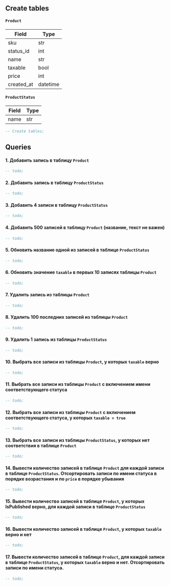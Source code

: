 ## Create tables

#### `Product`

| Field | Type |
| ----- | ---- |
| sku | str |
| status_id | int |
| name | str |
| taxable | bool |
| price | int |
| created_at | datetime |

#### `ProductStatus`

| Field | Type |
| ----- | ---- |
| name | str |

```sql
-- Create tables;
```

## Queries

#### 1. Добавить запись в таблицу `Product`

```sql
-- todo;
```

#### 2. Добавить запись в таблицу `ProductStatus`

```sql
-- todo;
```

#### 3. Добавить 4 записи в таблицу `ProductStatus`

```sql
-- todo;
```

#### 4. Добавить 500 записей в таблицу `Product` (название, текст не важен)

```sql
-- todo;
```

#### 5. Обновить название одной из записей в таблице `ProductStatus`

```sql
-- todo;
```

#### 6. Обновить значение `taxable` в первых 10 записях таблицы `Product`

```sql
-- todo;
```

#### 7. Удалить запись из таблицы `Product`

```sql
-- todo;
```

#### 8. Удалить 100 последних записей из таблицы `Product`

```sql
-- todo;
```

#### 9. Удалить 1 запись из таблицы `ProductStatus`

```sql
-- todo;
```

#### 10. Выбрать все записи из таблицы `Product`, у которых `taxable` верно

```sql
-- todo;
```

#### 11. Выбрать все записи из таблицы `Product` с включением имени соответствующего статуса

```sql
-- todo;
```

#### 12. Выбрать все записи из таблицы `Product` с включением соответствующего статуса, у которых `taxable = true`

```sql
-- todo;
```

#### 13. Выбрать все записи из таблицы `ProductStatus`, у которых нет соответствия в таблице `Product`

```sql
-- todo;
```

#### 14. Вывести количество записей в таблице `Product` для каждой записи в таблице `ProductStatus`. Отсортировать записи по имени статуса в порядке возрастания и по `price` в порядке убывания

```sql
-- todo;
```

#### 15. Вывести количество записей в таблице `Product`, у которых IsPublished верно, для каждой записи в таблице `ProductStatus`

```sql
-- todo;
```

#### 16. Вывести количество записей в таблице `Product`, у которых `taxable` верно и нет

```sql
-- todo;
```

#### 17. Вывести количество записей в таблице `Product`, для каждой записи в таблице `ProductStatus`, у которых `taxable` верно и нет. Отсортировать записи по имени статуса.

```sql
-- todo;
```
